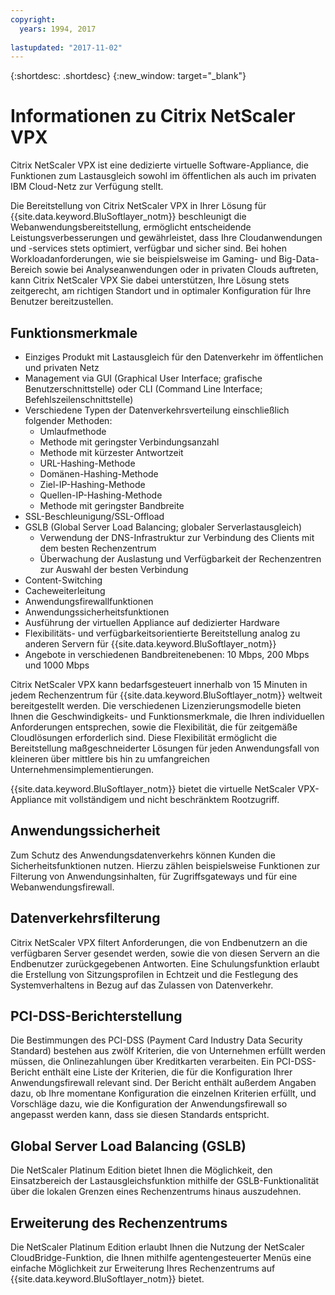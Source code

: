 ```yaml
---
copyright:
  years: 1994, 2017
  
lastupdated: "2017-11-02"
---
```


{:shortdesc: .shortdesc}
{:new_window: target="_blank"}

# Informationen zu Citrix NetScaler VPX

Citrix NetScaler VPX ist eine dedizierte virtuelle Software-Appliance, die Funktionen zum Lastausgleich sowohl im öffentlichen als auch im privaten IBM Cloud-Netz zur Verfügung stellt. 

Die Bereitstellung von Citrix NetScaler VPX in Ihrer Lösung für {{site.data.keyword.BluSoftlayer_notm}} beschleunigt die Webanwendungsbereitstellung, ermöglicht entscheidende Leistungsverbesserungen und gewährleistet, dass Ihre Cloudanwendungen und -services stets optimiert, verfügbar und sicher sind. Bei hohen Workloadanforderungen, wie sie beispielsweise im Gaming- und Big-Data-Bereich sowie bei Analyseanwendungen oder in privaten Clouds auftreten, kann Citrix NetScaler VPX Sie dabei unterstützen, Ihre Lösung stets zeitgerecht, am richtigen Standort und in optimaler Konfiguration für Ihre Benutzer bereitzustellen.

## Funktionsmerkmale

* Einziges Produkt mit Lastausgleich für den Datenverkehr im öffentlichen und privaten Netz
* Management via GUI (Graphical User Interface; grafische Benutzerschnittstelle) oder CLI (Command Line Interface; Befehlszeilenschnittstelle)
* Verschiedene Typen der Datenverkehrsverteilung einschließlich folgender Methoden:
  * Umlaufmethode
  * Methode mit geringster Verbindungsanzahl
  * Methode mit kürzester Antwortzeit
  * URL-Hashing-Methode
  * Domänen-Hashing-Methode
  * Ziel-IP-Hashing-Methode
  * Quellen-IP-Hashing-Methode
  * Methode mit geringster Bandbreite
* SSL-Beschleunigung/SSL-Offload
* GSLB (Global Server Load Balancing; globaler Serverlastausgleich)
  * Verwendung der DNS-Infrastruktur zur Verbindung des Clients mit dem besten Rechenzentrum
  * Überwachung der Auslastung und Verfügbarkeit der Rechenzentren zur Auswahl der besten Verbindung
* Content-Switching
* Cacheweiterleitung
* Anwendungsfirewallfunktionen
* Anwendungssicherheitsfunktionen
* Ausführung der virtuellen Appliance auf dedizierter Hardware
* Flexibilitäts- und verfügbarkeitsorientierte Bereitstellung analog zu anderen Servern für {{site.data.keyword.BluSoftlayer_notm}}
* Angebote in verschiedenen Bandbreitenebenen: 10 Mbps, 200 Mbps und 1000 Mbps

Citrix NetScaler VPX kann bedarfsgesteuert innerhalb von 15 Minuten in jedem Rechenzentrum für {{site.data.keyword.BluSoftlayer_notm}} weltweit bereitgestellt werden. Die verschiedenen Lizenzierungsmodelle bieten Ihnen die Geschwindigkeits- und Funktionsmerkmale, die Ihren individuellen Anforderungen entsprechen, sowie die Flexibilität, die für zeitgemäße Cloudlösungen erforderlich sind. Diese Flexibilität ermöglicht die Bereitstellung maßgeschneiderter Lösungen für jeden Anwendungsfall von kleineren über mittlere bis hin zu umfangreichen Unternehmensimplementierungen.

{{site.data.keyword.BluSoftlayer_notm}} bietet die virtuelle NetScaler VPX-Appliance mit vollständigem und nicht beschränktem Rootzugriff.   

## Anwendungssicherheit

Zum Schutz des Anwendungsdatenverkehrs können Kunden die Sicherheitsfunktionen nutzen. Hierzu zählen beispielsweise Funktionen zur Filterung von Anwendungsinhalten, für Zugriffsgateways und für eine Webanwendungsfirewall.

## Datenverkehrsfilterung

Citrix NetScaler VPX filtert Anforderungen, die von Endbenutzern an die verfügbaren Server gesendet werden, sowie die von diesen Servern an die Endbenutzer zurückgegebenen Antworten. Eine Schulungsfunktion erlaubt die Erstellung von Sitzungsprofilen in Echtzeit und die Festlegung des Systemverhaltens in Bezug auf das Zulassen von Datenverkehr.


## PCI-DSS-Berichterstellung

Die Bestimmungen des PCI-DSS (Payment Card Industry Data Security Standard) bestehen aus zwölf Kriterien, die von Unternehmen erfüllt werden müssen, die Onlinezahlungen über Kreditkarten verarbeiten. Ein PCI-DSS-Bericht enthält eine Liste der Kriterien, die für die Konfiguration Ihrer Anwendungsfirewall relevant sind. Der Bericht enthält außerdem Angaben dazu, ob Ihre momentane Konfiguration die einzelnen Kriterien erfüllt, und Vorschläge dazu, wie die Konfiguration der Anwendungsfirewall so angepasst werden kann, dass sie diesen Standards entspricht.

## Global Server Load Balancing (GSLB)

Die NetScaler Platinum Edition bietet Ihnen die Möglichkeit, den Einsatzbereich der Lastausgleichsfunktion mithilfe der GSLB-Funktionalität über die lokalen Grenzen eines Rechenzentrums hinaus auszudehnen. 

## Erweiterung des Rechenzentrums

Die NetScaler Platinum Edition erlaubt Ihnen die Nutzung der NetScaler CloudBridge-Funktion, die Ihnen mithilfe agentengesteuerter Menüs eine einfache Möglichkeit zur Erweiterung Ihres Rechenzentrums auf {{site.data.keyword.BluSoftlayer_notm}} bietet. 
